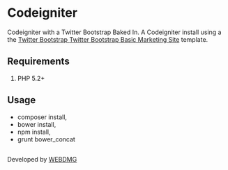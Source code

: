 # Codeigniter

Codeigniter with a Twitter Bootstrap Baked In.
A Codeigniter install using a the [Twitter Bootstrap ](http://twitter.github.com/bootstrap/) [Twitter Bootstrap Basic Marketing Site](http://twitter.github.com/bootstrap/examples.html) template.

## Requirements

1. PHP 5.2+


## Usage

- composer install,
- bower install,
- npm install,
- grunt bower_concat


##
Developed by [WEBDMG ](http://www.webdmg.com)
